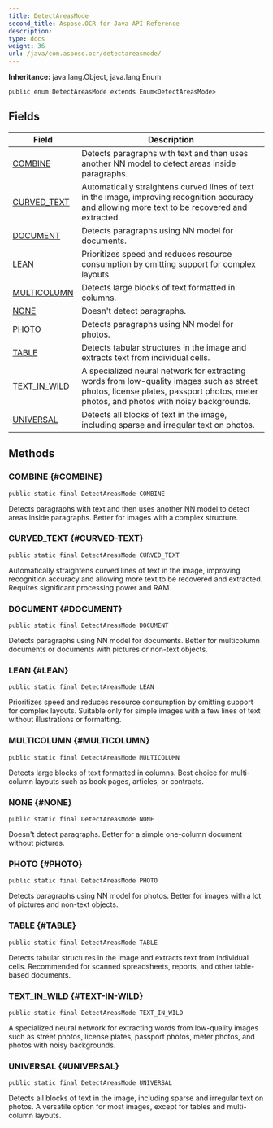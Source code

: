 ```yaml
---
title: DetectAreasMode
second_title: Aspose.OCR for Java API Reference
description: 
type: docs
weight: 36
url: /java/com.aspose.ocr/detectareasmode/
---
```


**Inheritance:**
java.lang.Object, java.lang.Enum
```
public enum DetectAreasMode extends Enum<DetectAreasMode>
```
## Fields

| Field | Description |
| --- | --- |
| [COMBINE](#COMBINE) | Detects paragraphs with text and then uses another NN model to detect areas inside paragraphs. |
| [CURVED_TEXT](#CURVED-TEXT) | Automatically straightens curved lines of text in the image, improving recognition accuracy and allowing more text to be recovered and extracted. |
| [DOCUMENT](#DOCUMENT) | Detects paragraphs using NN model for documents. |
| [LEAN](#LEAN) | Prioritizes speed and reduces resource consumption by omitting support for complex layouts. |
| [MULTICOLUMN](#MULTICOLUMN) | Detects large blocks of text formatted in columns. |
| [NONE](#NONE) | Doesn't detect paragraphs. |
| [PHOTO](#PHOTO) | Detects paragraphs using NN model for photos. |
| [TABLE](#TABLE) | Detects tabular structures in the image and extracts text from individual cells. |
| [TEXT_IN_WILD](#TEXT-IN-WILD) | A specialized neural network for extracting words from low-quality images such as street photos, license plates, passport photos, meter photos, and photos with noisy backgrounds. |
| [UNIVERSAL](#UNIVERSAL) | Detects all blocks of text in the image, including sparse and irregular text on photos. |
## Methods


### COMBINE {#COMBINE}
```
public static final DetectAreasMode COMBINE
```


Detects paragraphs with text and then uses another NN model to detect areas inside paragraphs. Better for images with a complex structure.

### CURVED_TEXT {#CURVED-TEXT}
```
public static final DetectAreasMode CURVED_TEXT
```


Automatically straightens curved lines of text in the image, improving recognition accuracy and allowing more text to be recovered and extracted. Requires significant processing power and RAM.

### DOCUMENT {#DOCUMENT}
```
public static final DetectAreasMode DOCUMENT
```


Detects paragraphs using NN model for documents. Better for multicolumn documents or documents with pictures or non-text objects.

### LEAN {#LEAN}
```
public static final DetectAreasMode LEAN
```


Prioritizes speed and reduces resource consumption by omitting support for complex layouts. Suitable only for simple images with a few lines of text without illustrations or formatting.

### MULTICOLUMN {#MULTICOLUMN}
```
public static final DetectAreasMode MULTICOLUMN
```


Detects large blocks of text formatted in columns. Best choice for multi-column layouts such as book pages, articles, or contracts.

### NONE {#NONE}
```
public static final DetectAreasMode NONE
```


Doesn't detect paragraphs. Better for a simple one-column document without pictures.

### PHOTO {#PHOTO}
```
public static final DetectAreasMode PHOTO
```


Detects paragraphs using NN model for photos. Better for images with a lot of pictures and non-text objects.

### TABLE {#TABLE}
```
public static final DetectAreasMode TABLE
```


Detects tabular structures in the image and extracts text from individual cells. Recommended for scanned spreadsheets, reports, and other table-based documents.

### TEXT_IN_WILD {#TEXT-IN-WILD}
```
public static final DetectAreasMode TEXT_IN_WILD
```


A specialized neural network for extracting words from low-quality images such as street photos, license plates, passport photos, meter photos, and photos with noisy backgrounds.

### UNIVERSAL {#UNIVERSAL}
```
public static final DetectAreasMode UNIVERSAL
```


Detects all blocks of text in the image, including sparse and irregular text on photos. A versatile option for most images, except for tables and multi-column layouts.
